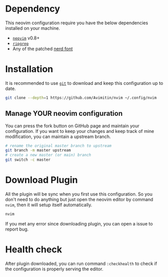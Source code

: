 # Dependency

This neovim configuration require you have the below dependencies installed on your machine.

- [`neovim`](https://github.com/neovim/neovim/wiki/Installing-Neovim#install-from-package) v0.8+
- [`ripgrep`](https://github.com/BurntSushi/ripgrep#installation)
- Any of the patched [nerd font](https://www.nerdfonts.com/font-downloads)

# Installation

It is recommended to use [`git`](https://git-scm.com/book/en/v2/Getting-Started-About-Version-Control)
to download and keep this configuration up to date.

```bash
git clone --depth=1 https://github.com/Avimitin/nvim ~/.config/nvim
```

## Manage **YOUR** neovim configuration

You can press the fork button on GitHub page and maintain your configuration.
If you want to keep your changes and keep track of mine modification, you can
maintain a upstream branch.

```bash
# rename the original master branch to upstream
git branch -m master upstream
# create a new master (or main) branch
git switch -c master
```

# Download Plugin

All the plugin will be sync when you first use this configuration.
So you don't need to do anything but just open the neovim editor by command `nvim`,
then it will setup itself automatically.

```bash
nvim
```

If you met any error since downloading plugin, you can open a issue to report bug.

# Health check

After plugin downloaded, you can run command `:checkhealth` to check if the configuration
is properly serving the editor.
